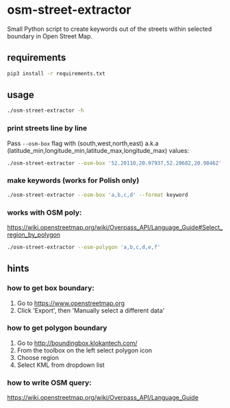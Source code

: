 # osm-street-extractor
Small Python script to create keywords out of the streets within selected boundary in Open Street Map.

## requirements
```bash
pip3 install -r requirements.txt
```

## usage
```bash
./osm-street-extractor -h
```

### print streets line by line
Pass `--osm-box` flag with (south,west,north,east) a.k.a (latitude_min,longitude_min,latitude_max,longitude_max) values:
```bash
./osm-street-extractor --osm-box '52.20110,20.97937,52.20682,20.98462'  # some square in Warsaw, Poland
```

### make keywords (works for Polish only)
```bash
./osm-street-extractor --osm-box 'a,b,c,d' --format keyword
```

### works with OSM poly:
https://wiki.openstreetmap.org/wiki/Overpass_API/Language_Guide#Select_region_by_polygon
```bash
./osm-street-extractor --osm-polygon 'a,b,c,d,e,f'
```

## hints
### how to get box boundary:
1. Go to https://www.openstreetmap.org
2. Click 'Export', then 'Manually select a different data'

### how to get polygon boundary
1. Go to http://boundingbox.klokantech.com/
2. From the toolbox on the left select polygon icon
3. Choose region
4. Select KML from dropdown list

### how to write OSM query:
https://wiki.openstreetmap.org/wiki/Overpass_API/Language_Guide

